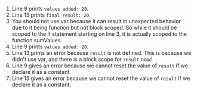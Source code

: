 1. Line 9 prints `values added: 20`.
2. Line 13 prints `final result: 20`.
3. You should not use var because it can result in unexpected behavior due to it being function but not block scoped. So while it should be scoped to the if statement starting on line 3, it is actually scoped to the function sumValues.
4. Line 9 prints `values added: 20`.
5. Line 13 prints an error because `result` is not defined. This is because we didn't use var, and there is a block scope for `result` now!
6. Line 9 gives an error because we cannot reset the value of `result` if we declare it as a constant.
7. Line 13 gives an error because we cannot reset the value of `result` if we declare it as a constant. 
